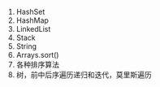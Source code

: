 1. HashSet
2. HashMap
3. LinkedList
4. Stack
5. String
6. Arrays.sort()
7. 各种排序算法
8. 树，前中后序遍历递归和迭代，莫里斯遍历

